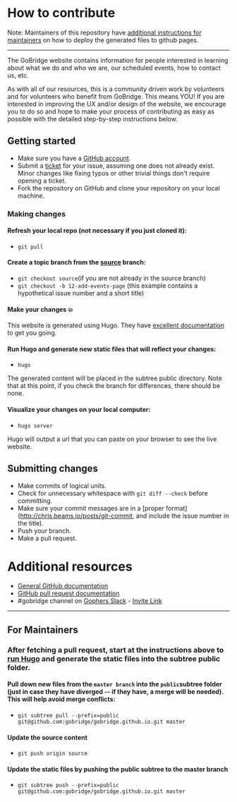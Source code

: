 # How to contribute

Note: Maintainers of this repository have [additional instructions for maintainers](#maintainers) on how to deploy the generated files to github pages.

----------
The GoBridge website contains information for people interested in learning about what we do and who we are, our scheduled events, how to contact us, etc.

As with all of our resources, this is a community driven work by volunteers and for volunteers who benefit from GoBridge. This means YOU! If you are interested in improving the UX and/or design of the website, we encourage you to do so and hope to make your process of contributing as easy as possible with the detailed step-by-step instructions below.

## Getting started

* Make sure you have a [GitHub account](https://github.com/signup/free).
* Submit a [ticket](https://github.com/gobridge/gobridge.github.io/issues) for your issue, assuming one does not already exist. Minor changes like fixing typos or other trivial things don't require opening a ticket.
* Fork the repository on GitHub and clone your repository on your local machine.

### Making changes

#### Refresh your local repo (not necessary if you just cloned it):

* ```git pull```

#### Create a topic branch from the [source](https://github.com/gobridge/gobridge.github.io/tree/source) branch:

* ```git checkout source```(if you are not already in the source branch)
* ```git checkout -b 12-add-events-page``` (this example contains a hypothetical issue number and a short title)

#### Make your changes :boom:

This website is generated using Hugo. They have [excellent documentation](https://gohugo.io/overview/introduction/) to get you going.

####  <a name="runhugo"></a> Run Hugo and generate new static files that will reflect your changes:
* ```hugo ```

The generated content will be placed in the subtree public directory. Note that at this point, if you check the branch for differences, there should be none.

#### Visualize your changes on your local computer:
* ```hugo server```

Hugo will output a url that you can paste on your browser to see the live website.

## Submitting changes

* Make commits of logical units.
* Check for unnecessary whitespace with `git diff --check` before committing.
* Make sure your commit messages are in a [proper format](http://chris.beams.io/posts/git-commit, and include the issue number in the title).
* Push your branch.
* Make a pull request.

# Additional resources

* [General GitHub documentation](http://help.github.com/)
* [GitHub pull request documentation](http://help.github.com/send-pull-requests/)
* #gobridge channel on [Gophers Slack](https://gophers.slack.com/messages/gobridge) - [Invite Link](http://bit.ly/go-slack-signup)

---

## <a name="maintainers"></a> For Maintainers

### After fetching a pull request, start at the instructions above to [run Hugo](#runhugo) and generate the static files into the subtree public folder.

#### Pull down new files from the `master branch` into the `public`subtree folder (just in case they have diverged -- if they have, a merge will be needed). This will help avoid merge conflicts:
* ```git subtree pull --prefix=public git@github.com:gobridge/gobridge.github.io.git master```

#### Update the source content
* ```git push origin source```

#### Update the static files by pushing the public subtree to the master branch

* ```git subtree push --prefix=public git@github.com:gobridge/gobridge.github.io.git master```
